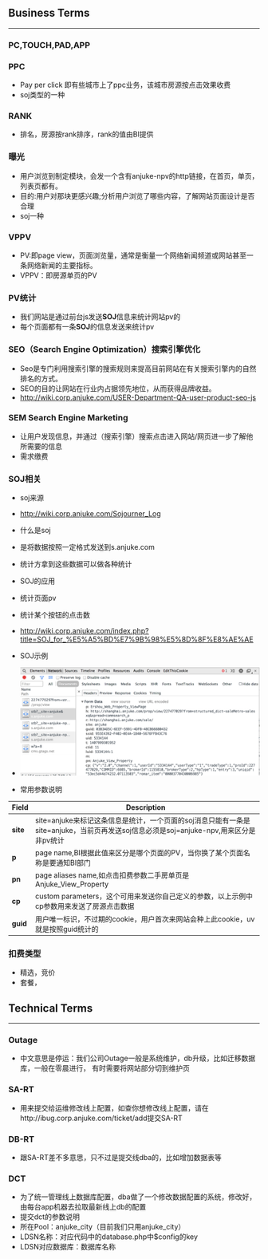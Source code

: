 
## Business Terms

----

### PC,TOUCH,PAD,APP

### PPC

* Pay per click 即有些城市上了ppc业务，该城市房源按点击效果收费
* soj类型的一种

### RANK

* 排名，房源按rank排序，rank的值由BI提供


### 曝光

* 用户浏览到制定模块，会发一个含有anjuke-npv的http链接，在首页，单页，列表页都有。
* 目的:用户对那块更感兴趣;分析用户浏览了哪些内容，了解网站页面设计是否合理
* soj一种

### VPPV

* PV:即page view，页面浏览量，通常是衡量一个网络新闻频道或网站甚至一条网络新闻的主要指标。
* VPPV：即房源单页的PV


### PV统计

* 我们网站是通过前台js发送**SOJ**信息来统计网站pv的
* 每个页面都有一条**SOJ**的信息发送来统计pv

### SEO（Search Engine Optimization）搜索引擎优化

* Seo是专门利用搜索引擎的搜索规则来提高目前网站在有关搜索引擎内的自然排名的方式。
* SEO的目的让网站在行业内占据领先地位，从而获得品牌收益。
* http://wiki.corp.anjuke.com/USER-Department-QA-user-product-seo-js

### SEM Search Engine Marketing

* 让用户发现信息，并通过（搜索引擎）搜索点击进入网站/网页进一步了解他所需要的信息
* 需求缴费

### SOJ相关

* soj来源
* http://wiki.corp.anjuke.com/Sojourner_Log

* 什么是soj
* 是将数据按照一定格式发送到s.anjuke.com
* 统计方拿到这些数据可以做各种统计

* SOJ的应用

* 统计页面pv
* 统计某个按钮的点击数
* http://wiki.corp.anjuke.com/index.php?title=SOJ_for_%E5%A5%BD%E7%9B%98%E5%8D%8F%E8%AE%AE

* SOJ示例
* ![Soj eg](soj_eg.png)


* 常用参数说明

Field|Description
---|---
**site**|site=anjuke来标记这条信息是统计，一个页面的soj消息只能有一条是site=anjuke，当前页再发送soj信息必须是soj=anjuke-npv,用来区分是非pv统计
**p**|page name,BI根据此值来区分是哪个页面的PV，当你换了某个页面名称是要通知BI部门
**pn**|page aliases name,如点击扣费参数二手房单页是Anjuke_View_Property
**cp**|custom parameters，这个可用来发送你自己定义的参数，以上示例中cp参数用来发送了房源点击数据
**guid**|用户唯一标识，不过期的cookie，用户首次来网站会种上此cookie，uv就是按照guid统计的

### 扣费类型

* 精选，竞价
* 套餐，


## Technical Terms

----

### Outage

* 中文意思是停运：我们公司Outage一般是系统维护，db升级，比如迁移数据库，一般在零晨进行， 有时需要将网站部分切到维护页

### SA-RT
* 用来提交给运维修改线上配置，如查你想修改线上配置，请在http://ibug.corp.anjuke.com/ticket/add提交SA-RT

### DB-RT
* 跟SA-RT差不多意思，只不过是提交线dba的，比如增加数据表等

### DCT
* 为了统一管理线上数据库配置，dba做了一个修改数据配置的系统，修改好，由每台app机器去拉取最新线上db的配置
* 提交dct的参数说明
* 所在Pool：anjuke_city（目前我们只用anjuke_city）
* LDSN名称：对应代码中的database.php中$config的key
* LDSN对应数据库：数据库名称

